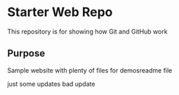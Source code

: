 # Starter Web Repo

This repository is for showing how Git and GitHub work

## Purpose

Sample website with plenty of files for demosreadme file

just some updates
bad update